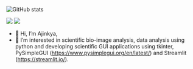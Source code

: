 ![GitHub stats](https://github-readme-stats.vercel.app/api?username=ajinkya-kulkarni&show_icons=true&theme=transparent&count_private=true)

![](http://github-profile-summary-cards.vercel.app/api/cards/repos-per-language?username=ajinkya-kulkarni&theme=github_dark)
![](http://github-profile-summary-cards.vercel.app/api/cards/most-commit-language?username=ajinkya-kulkarni&theme=github_dark)

- 👋 Hi, I’m Ajinkya, 
- 👀 I’m interested in scientific bio-image analysis, data analysis using python and developing scientific GUI applications using tkinter, PySimpleGUI (https://www.pysimplegui.org/en/latest/) and Streamlit (https://streamlit.io/).

<!-- ![](http://github-profile-summary-cards.vercel.app/api/cards/profile-details?username=ajinkya-kulkarni&theme=github_dark)
![](http://github-profile-summary-cards.vercel.app/api/cards/repos-per-language?username=ajinkya-kulkarni&theme=github_dark)
![](http://github-profile-summary-cards.vercel.app/api/cards/most-commit-language?username=ajinkya-kulkarni&theme=github_dark)
![](http://github-profile-summary-cards.vercel.app/api/cards/stats?username=ajinkya-kulkarni&theme=github_dark)
![](http://github-profile-summary-cards.vercel.app/api/cards/productive-time?username=ajinkya-kulkarni&theme=github_dark&utcOffset=8)
<!----
ajinkya-kulkarni/ajinkya-kulkarni is a ✨ special ✨ repository because its `README.md` (this file) appears on your GitHub profile.
You can click the Preview link to take a look at your changes.
---->
